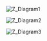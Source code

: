
![Z_Diagram1](https://user-images.githubusercontent.com/98874243/154839011-8d99326e-1fa7-4571-b60c-12cbdaef6c7d.png)





![Z_Diagram2](https://user-images.githubusercontent.com/98874243/154839036-31710508-146e-4dd0-9c6d-84599fd63368.png)




![Z_Diagram3](https://user-images.githubusercontent.com/98874243/154839065-ec8f4992-436e-47df-8257-8e9e4521f098.png)
